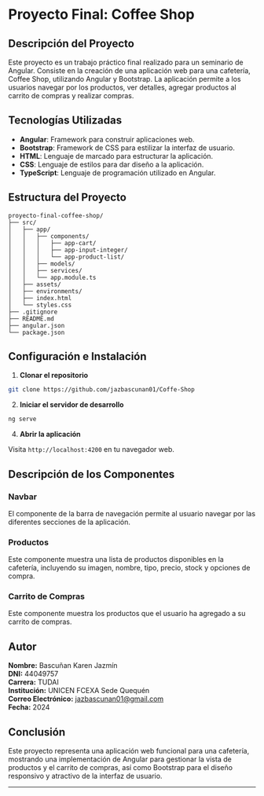 # Proyecto Final: Coffee Shop

## Descripción del Proyecto

Este proyecto es un trabajo práctico final realizado para un seminario de Angular. Consiste en la creación de una aplicación web para una cafetería, Coffee Shop, utilizando Angular y Bootstrap. La aplicación permite a los usuarios navegar por los productos, ver detalles, agregar productos al carrito de compras y realizar compras.

## Tecnologías Utilizadas

- **Angular**: Framework para construir aplicaciones web.
- **Bootstrap**: Framework de CSS para estilizar la interfaz de usuario.
- **HTML**: Lenguaje de marcado para estructurar la aplicación.
- **CSS**: Lenguaje de estilos para dar diseño a la aplicación.
- **TypeScript**: Lenguaje de programación utilizado en Angular.

## Estructura del Proyecto

```
proyecto-final-coffee-shop/
├── src/
│   ├── app/
│   │   ├── components/
│   │   │   ├── app-cart/
│   │   │   ├── app-input-integer/
│   │   │   └── app-product-list/
│   │   ├── models/
│   │   ├── services/
│   │   └── app.module.ts
│   ├── assets/
│   ├── environments/
│   ├── index.html
│   └── styles.css
├── .gitignore
├── README.md
├── angular.json
└── package.json
```

## Configuración e Instalación

1. **Clonar el repositorio**

```bash
git clone https://github.com/jazbascunan01/Coffe-Shop
```

2. **Iniciar el servidor de desarrollo**

```bash
ng serve
```

4. **Abrir la aplicación**

Visita `http://localhost:4200` en tu navegador web.

## Descripción de los Componentes

### Navbar

El componente de la barra de navegación permite al usuario navegar por las diferentes secciones de la aplicación.


### Productos

Este componente muestra una lista de productos disponibles en la cafetería, incluyendo su imagen, nombre, tipo, precio, stock y opciones de compra.



### Carrito de Compras

Este componente muestra los productos que el usuario ha agregado a su carrito de compras.


## Autor

**Nombre:** Bascuñan Karen Jazmín  
**DNI:** 44049757  
**Carrera:** TUDAI   
**Institución:** UNICEN FCEXA Sede Quequén  
**Correo Electrónico:** jazbascunan01@gmail.com  
**Fecha:** 2024  

## Conclusión

Este proyecto representa una aplicación web funcional para una cafetería, mostrando una implementación de Angular para gestionar la vista de productos y el carrito de compras, así como Bootstrap para el diseño responsivo y atractivo de la interfaz de usuario. 

---
